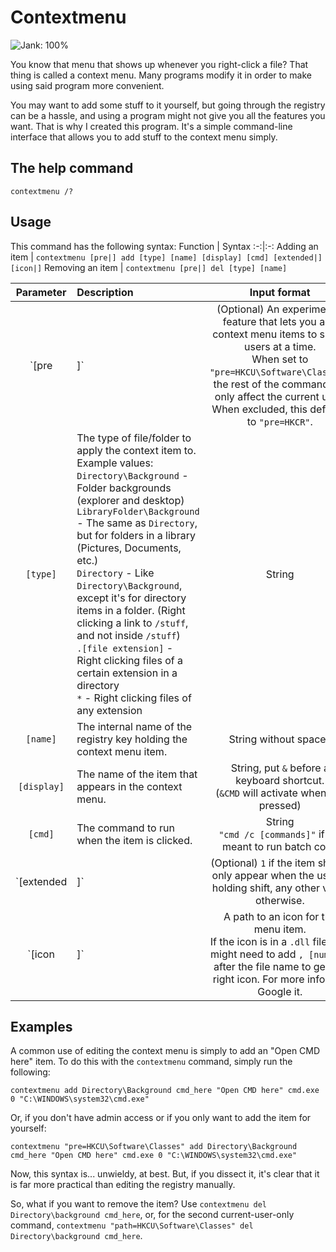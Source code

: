 # Contextmenu
![Jank: 100%](https://img.shields.io/badge/Jank-100%25-red.svg)

You know that menu that shows up whenever you right-click a file? That thing is called a context menu. Many programs modify it in order to make using said program more convenient.

You may want to add some stuff to it yourself, but going through the registry can be a hassle, and using a program might not give you all the features you want. That is why I created this program. It's a simple command-line interface that allows you to add stuff to the context menu simply.
## The help command
```batch
contextmenu /?
```

## Usage
This command has the following syntax:
Function | Syntax
:-:|:-:
Adding an item | `contextmenu [pre|] add [type] [name] [display] [cmd] [extended|] [icon|]`
Removing an item | `contextmenu [pre|] del [type] [name]`

Parameter | Description | Input format
:-:|:-|:-:
`[pre|]` | (Optional) An experimental feature that lets you add context menu items to single users at a time.<br/>When set to `"pre=HKCU\Software\Classes"`, the rest of the command will only affect the current user. When excluded, this defaults to `"pre=HKCR"`. | `"pre=[registry path]"`
`[type]`|The type of file/folder to apply the context item to.<br/>Example values:<br/>`Directory\Background` - Folder backgrounds (explorer and desktop)<br/>`LibraryFolder\Background` - The same as `Directory`, but for folders in a library (Pictures, Documents, etc.)<br/>`Directory` - Like `Directory\Background`, except it's for directory items in a folder. (Right clicking a link to `/stuff`, and not inside `/stuff`)<br/>`.[file extension]` - Right clicking files of a certain extension in a directory<br/>`*` - Right clicking files of any extension|String
`[name]`|The internal name of the registry key holding the context menu item.|String without spaces
`[display]`|The name of the item that appears in the context menu.|String, put `&` before a keyboard shortcut.<br/>(`&CMD` will activate when `C` is pressed)
`[cmd]`|The command to run when the item is clicked.|String<br/>`"cmd /c [commands]"` if it's meant to run batch code
`[extended|]`|(Optional) `1` if the item should only appear when the user is holding shift, any other value otherwise.|See left
`[icon|]`|A path to an icon for the menu item.<br/>If the icon is in a `.dll` file, you might need to add `, [number]` after the file name to get the right icon. For more info, just Google it.|String


## Examples

A common use of editing the context menu is simply to add an "Open CMD here" item. To do this with the `contextmenu` command, simply run the following:

```batch
contextmenu add Directory\Background cmd_here "Open CMD here" cmd.exe 0 "C:\WINDOWS\system32\cmd.exe"
```

Or, if you don't have admin access or if you only want to add the item for yourself:

```batch
contextmenu "pre=HKCU\Software\Classes" add Directory\Background cmd_here "Open CMD here" cmd.exe 0 "C:\WINDOWS\system32\cmd.exe"
```

Now, this syntax is... unwieldy, at best. But, if you dissect it, it's clear that it is far more practical than editing the registry manually.

So, what if you want to remove the item? Use `contextmenu del Directory\background cmd_here`, or, for the second current-user-only command, `contextmenu "path=HKCU\Software\Classes" del Directory\background cmd_here`.